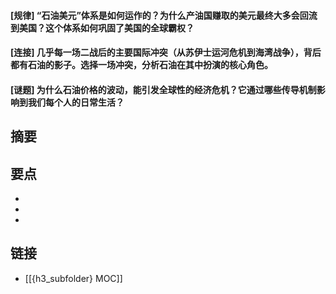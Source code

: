 #### [规律] “石油美元”体系是如何运作的？为什么产油国赚取的美元最终大多会回流到美国？这个体系如何巩固了美国的全球霸权？


#### [连接] 几乎每一场二战后的主要国际冲突（从苏伊士运河危机到海湾战争），背后都有石油的影子。选择一场冲突，分析石油在其中扮演的核心角色。


#### [谜题] 为什么石油价格的波动，能引发全球性的经济危机？它通过哪些传导机制影响到我们每个人的日常生活？


## 摘要


## 要点

- 
- 
- 

## 链接

- [[{h3_subfolder} MOC]]
